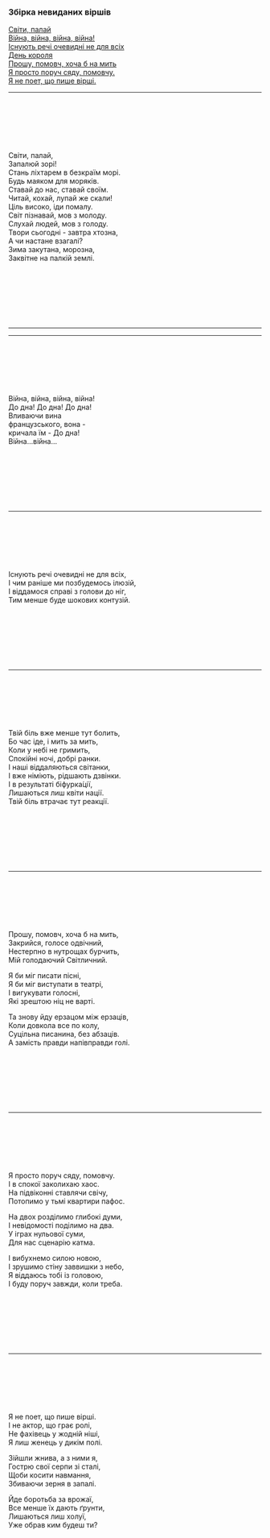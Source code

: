 ### Збірка невиданих віршів  

[Світи, палай](#7)  
[Війна, війна, війна, війна!](#6)  
[Існують речі очевидні не для всіх](#5)  
[День короля](#4)  
[Прошу, помовч, хоча б на мить](#3)  
[Я просто поруч сяду, помовчу.](#2)  
[Я не поет, що пише вірші.](#1)

---

<br><br><br><br><br><br>
<a name="7"></a>
Світи, палай,  
Запалюй зорі!  
Стань ліхтарем в безкраїм морі.  
Будь маяком для моряків.  
Ставай до нас, ставай своїм.  
Читай, кохай, лупай же скали!  
Ціль високо, іди помалу.  
Світ пізнавай, мов з молоду.  
Слухай людей, мов з голоду.  
Твори сьогодні - завтра хтозна,  
А чи настане взагалі?  
Зима закутана, морозна,  
Заквітне на палкій землі.  

<br><br><br><br><br><br>

---


---

<br><br><br><br><br><br>
<a name="6"></a>
Війна, війна, війна, війна!  
До дна! До дна! До дна!  
Вливаючи вина  
французського, вона -  
кричала їм - До дна!  
Війна...війна...  

<br><br><br><br><br><br>

---

<br><br><br><br><br><br>
<a name="5"></a>
Існують речі очевидні не для всіх,  
І чим раніше ми позбудемось ілюзій,  
І віддамося справі з голови до ніг,  
Тим менше буде шокових контузій.  

<br><br><br><br><br><br>

---

<br><br><br><br><br><br>
<a name="4"></a>
Твій біль вже менше тут болить,  
Бо час іде, і мить за мить,  
Коли у небі не гримить,  
Спокійні ночі, добрі ранки.  
І наші віддаляються світанки,  
І вже німіють, рідшають дзвінки.  
І в результаті біфурка́ції,  
Лишаються лиш квіти нації.  
Твій біль втрачає тут реакції.  

<br><br><br><br><br><br>

---

<br><br><br><br><br><br>
<a name="3"></a>
Прошу, помовч, хоча б на мить,  
Закрийся, голосе одвічний,  
Нестерпно в нутрощах бурчить,  
Мій голодаючий Світличний.  

Я би міг писати пісні,  
Я би міг виступати в театрі,  
І вигукувати голосні,  
Які зрештою ніц не варті.  

Та знову йду ерзацом між ерзаців,  
Коли довкола все по колу,  
Суцільна писанина, без абзаців.  
А замість правди напівправди голі.  

<br><br><br><br><br><br>

---

<br><br><br><br><br><br>
<a name="2"></a>
Я просто поруч сяду, помовчу.  
І в спокої заколихаю хаос.  
На підвіконні ставлячи свічу,  
Потопимо у тьмі квартири пафос.  

На двох розділимо глибокі думи,  
І невідомості поділимо на два.  
У іграх нульової суми,  
Для нас сценарію катма.  

І вибухнемо силою новою,  
І зрушимо стіну заввишки з небо,  
Я віддаюсь тобі із головою,  
І буду поруч завжди, коли треба.  

<br><br><br><br><br><br>

---

<br><br><br><br><br><br>
<a name="1"></a>
Я не поет, що пише вірші.  
І не актор, що грає ролі,  
Не фахівець у жодній ніші,  
Я лиш женець у дикім полі.  

Зійшли жнива, а з ними я,  
Гострю свої серпи зі сталі,  
Щоби косити навмання,  
Збиваючи зерня в запалі.  

Йде боротьба за врожаї,  
Все менше їх дають ґрунти,  
Лишаються лиш холуї,  
Уже обрав ким будеш ти?

<br><br><br><br><br><br>
